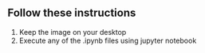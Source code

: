 ## Follow these instructions

1. Keep the image on your desktop
2. Execute any of the .ipynb files using jupyter notebook
